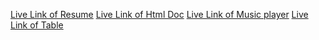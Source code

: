 [Live Link of Resume]()
[Live Link of Html Doc]()
[Live Link of Music player]()
[Live Link of Table]()
